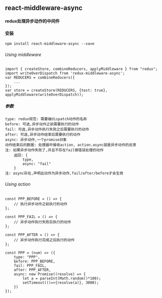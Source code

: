 ## react-middleware-async

#### redux处理异步动作的中间件

#### 安装
	
	npm install react-middleware-async --save

###### Using middleware
	import { createStore, combineReducers, applyMiddleware } from "redux";
	import writeOverDispatch from 'redux-middleware-async';
    var REDUCERS = combineReducers({
        ...
    });
	var store = createStore(REDUCERS, {test: true}, applyMiddleware(writeOverDispatch));
	
	
##### 参数
	
	type: redux规范: 需要被dispatch动作的名称
	before: 可选,异步动作之前需要执行的动作
	fail: 可选,异步动作执行失败之后需要执行的动作
	after: 可选,异步动作结束后需要执行的动作
	async: 异步动作,一个promise对象
	动作结束后的数据: 处理器中接收action, action.async就是异步动作的反馈
	注: 如果异步动作失败了,并且不存在fail做错误处理的动作
		返回: {
			type,
			async: "fail"
		}
	注: async存在,声明此动作为异步动作,fail/after/before才会生效

	
###### Using action

	const PPP_BEFORE = () => {
		// 执行异步动作之前执行的动作
	};
	
	const PPP_FAIL = () => {
		// 异步动作执行失败后执行的动作
	};

	const PPP_AFTER = () => {
		// 异步动作执行完成之后执行的动作
	};

	const PPP = (num) => ({
		type: "PPP", 
		before: PPP_BEFORE, 
		fail: PPP_FAIL,
		after: PPP_AFTER,
		async: new Promise((resolve) => {
			let a = parseInt(Math.random()*100);
			setTimeout(()=>{resolve(a)}, 3000);
		})
	});
	
